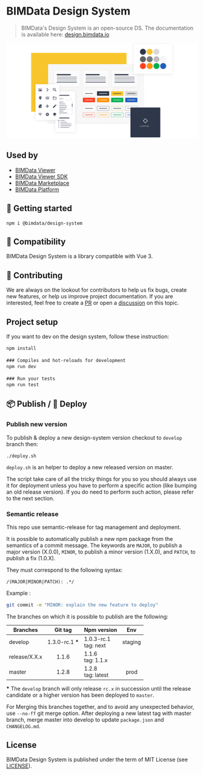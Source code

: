 # BIMData Design System

> BIMData's Design System is an open-source DS. The documentation is available here: [design.bimdata.io](https://design.bimdata.io/)

<p align="center">
  <img src="./design-system.png" alt="BIMData Design System" />
</p>

## Used by

- [BIMData Viewer](https://www.npmjs.com/package/@bimdata/viewer)
- [BIMData Viewer SDK](https://github.com/bimdata/bimdata-viewer-sdk)
- [BIMData Marketplace](https://marketplace.bimdata.io/)
- [BIMData Platform](https://platform.bimdata.io)

## :runner: Getting started

```
npm i @bimdata/design-system
```

## :raising_hand: Compatibility

BIMData Design System is a library compatible with Vue 3.

## :open_hands: Contributing

We are always on the lookout for contributors to help us fix bugs, create new features, or help us improve project documentation. If you are interested, feel free to create a [PR](https://github.com/bimdata/design-system/pulls) or open a [discussion](https://github.com/bimdata/design-system/discussions) on this topic.

## Project setup

If you want to dev on the design system, follow these instruction:

```
npm install

### Compiles and hot-reloads for development
npm run dev

### Run your tests
npm run test
```

## :package: Publish / :rocket: Deploy

### Publish new version

To publish & deploy a new design-system version checkout to `develop` branch then:

```
./deploy.sh
```

`deploy.sh` is an helper to deploy a new released version on master.

The script take care of all the tricky things for you so you should always use it for deployment unless you have to perform
a specific action (like bumping an old release version).
If you do need to perform such action, please refer to the next section.

### Semantic release

This repo use semantic-release for tag management and deployment.

It is possible to automatically publish a new npm package from the semantics of a commit message.
The keywords are `MAJOR`, to publish a major version (X.0.0), `MINOR`, to publish a minor version (1.X.0), and `PATCH`, to publish a fix (1.0.X).

They must correspond to the following syntax:

```
/(MAJOR|MINOR|PATCH): .*/
```

Example :

```bash
git commit -m "MINOR: explain the new feature to deploy"
```

The branches on which it is possible to publish are the following:

| Branches      |      Git tag      | Npm version             |   Env   |
| ------------- | :---------------: | ----------------------- | :-----: |
| develop       | 1.3.0-rc.1 **\*** | 1.0.3-rc.1<br>tag: next | staging |
| release/X.X.x |       1.1.6       | 1.1.6<br>tag: 1.1.x     |         |
| master        |       1.2.8       | 1.2.8<br>tag: latest    |  prod   |

**\*** The `develop` branch will only release `rc.x` in succession until the release candidate or a higher version has been deployed to `master`.

For Merging this branches together, and to avoid any unexpected behavior, use `--no-ff` git merge option.
After deploying a new latest tag with master branch, merge master into develop to update `package.json` and `CHANGELOG.md`.

## License

BIMData Design System is published under the term of MIT License (see [LICENSE](./LICENSE)).
